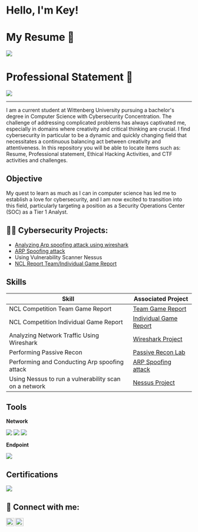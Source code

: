 # Hello, I'm Key!

# My Resume 📄
<a href="https://github.com/Key-The-Visionary/Resume/blob/main/README.md"><img src="https://img.shields.io/badge/-Resume-000000?&style=for-the-badge&logo=page&logoColor=white" /></a>

# Professional Statement 🤵
<a href="https://github.com/Key-The-Visionary/Resume/blob/main/README.md"><img src="https://img.shields.io/badge/-Resume-000000?&style=for-the-badge&logo=page&logoColor=white" /></a>

-------------------------------------------------------------------------------------------

I am a current student at Wittenberg University pursuing a bachelor's degree in Computer Science with Cybersecurity Concentration. The challenge of addressing complicated problems has always captivated me, especially in domains where creativity and critical thinking are crucial. I find cybersecurity in particular to be a dynamic and quickly changing field that necessitates a continuous balancing act between creativity and attentiveness. In this repository you will be able to locate items such as: Resume, Professional statement, Ethical Hacking Activities, and CTF activities and challenges. 

## Objective


My quest to learn as much as I can in computer science has led me to establish a love for cybersecurity, and I am now excited to transition into this field, particularly targeting a position as a Security Operations Center (SOC) as a Tier 1 Analyst.



<h2>👨‍💻 Cybersecurity Projects:</h2>

<ul>
    <li><a href="https://github.com/Key-The-Visionary/Wireshark-project">Analyzing Arp spoofing attack using wireshark</a></li>
    <li><a href="https://github.com/Key-The-Visionary/Arp-Spoofing-/blob/main/README.md">ARP Spoofing attack</a></li>
    <li> Using Vulnerability Scanner Nessus</li>
    <li> <a href="https://github.com/Key-The-Visionary/NCL-Report">NCL Report Team/Individual Game Report</a> </li>
    
</ul>

## Skills

| Skill                                         | Associated Project         |
|-----------------------------------------------|----------------------------|
| NCL Competition Team Game Report         | <a href="https://cyberskyline.com/report/GQR3DAABC3P3">Team Game Report</a>|
| NCL Competition Individual Game Report  | <a href="https://cyberskyline.com/report/1UAQC2ARFBY6">Individual Game Report</a>|
| Analyzing Network Traffic Using Wireshark         | <a href="https://github.com/Key-The-Visionary/Wireshark-project">Wireshark Project</a>|
| Performing Passive Recon      | <a href="https://cyberskyline.com/report/1UAQC2ARFBY6">Passive Recon Lab</a>|
| Performing and Conducting Arp spoofing attack                  | <a href="https://github.com/Key-The-Visionary/Arp-Spoofing-/blob/main/README.md">ARP Spoofing attack</a>|
| Using Nessus to run a vulnerability scan on a network | <a href="https://cyberskyline.com/report/1UAQC2ARFBY6">Nessus Project</a>|

## Tools


**Network**
<div>
    <img src="https://img.shields.io/badge/-Wireshark-1679A7?&style=for-the-badge&logo=Wireshark&logoColor=white" />
    <img src="https://img.shields.io/badge/-Nmap-00A9E0?&style=for-the-badge&logo=Nmap&logoColor=white" />
    <img src="https://img.shields.io/badge/-Nessus-1A9F77?&style=for-the-badge&logo=Tenable&logoColor=white" />
</div>

**Endpoint**
<div>
    <img src="https://img.shields.io/badge/-Microsoft_Defender_for_Endpoint-00A4EF?&style=for-the-badge&logo=Microsoft&logoColor=white" />
</div>

## Certifications
<div>
<img src="https://img.shields.io/badge/-Security%2B-FF0000?&style=for-the-badge&logo=CompTIA&logoColor=white" />


<h2> 🤳 Connect with me:</h2>

[<img align="left" alt="KeyUpchurch | YouTube" width="22px" src="https://cdn.jsdelivr.net/npm/simple-icons@v3/icons/youtube.svg" />][youtube]
[<img align="left" alt="KeyUpchurch | LinkedIn" width="22px" src="https://cdn.jsdelivr.net/npm/simple-icons@v3/icons/linkedin.svg" />][linkedin]

[youtube]: https://www.youtube.com/@KeyUpchurch
[linkedin]:https://www.linkedin.com/in/key-upchurch-613615338/


